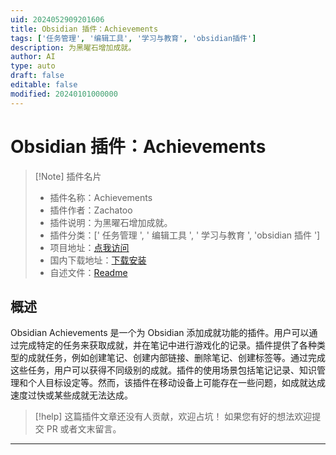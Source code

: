 ```yaml
---
uid: 2024052909201606
title: Obsidian 插件：Achievements
tags: ['任务管理', '编辑工具', '学习与教育', 'obsidian插件']
description: 为黑曜石增加成就。
author: AI
type: auto
draft: false
editable: false
modified: 20240101000000
---
```


# Obsidian 插件：Achievements

> [!Note] 插件名片
> - 插件名称：Achievements
> - 插件作者：Zachatoo
> - 插件说明：为黑曜石增加成就。
> - 插件分类：[' 任务管理 ', ' 编辑工具 ', ' 学习与教育 ', 'obsidian 插件 ']
> - 项目地址：[点我访问](https://github.com/Zachatoo/obsidian-achievements)
> - 国内下载地址：[下载安装](https://pkmer.cn/products/plugin/pluginMarket/?obsidian-achievements)
> - 自述文件：[Readme](https://ghproxy.net/https://raw.githubusercontent.com/Zachatoo/obsidian-achievements/main/README.md)

## 概述

Obsidian Achievements 是一个为 Obsidian 添加成就功能的插件。用户可以通过完成特定的任务来获取成就，并在笔记中进行游戏化的记录。插件提供了各种类型的成就任务，例如创建笔记、创建内部链接、删除笔记、创建标签等。通过完成这些任务，用户可以获得不同级别的成就。插件的使用场景包括笔记记录、知识管理和个人目标设定等。然而，该插件在移动设备上可能存在一些问题，如成就达成速度过快或某些成就无法达成。

> [!help]
> 这篇插件文章还没有人贡献，欢迎占坑！
> 如果您有好的想法欢迎提交 PR 或者文末留言。

---



